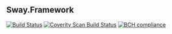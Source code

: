 ## Sway.Framework

[![Build Status](https://travis-ci.org/timcogames/Sway.Framework.svg?branch=master)](https://travis-ci.org/timcogames/Sway.Framework)
[![Coverity Scan Build Status](https://scan.coverity.com/projects/13783/badge.svg)](https://scan.coverity.com/projects/13783)
[![BCH compliance](https://bettercodehub.com/edge/badge/timcogames/Sway.Framework?branch=master)](https://bettercodehub.com/)